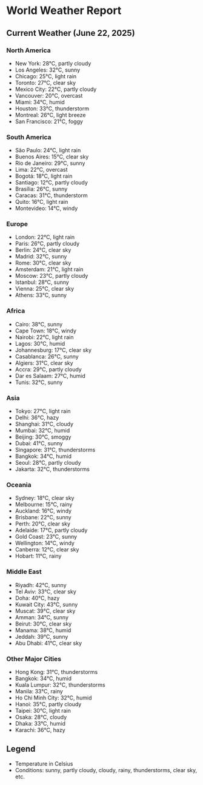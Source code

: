 # World Weather Report

## Current Weather (June 22, 2025)

### North America
- New York: 28°C, partly cloudy
- Los Angeles: 32°C, sunny
- Chicago: 25°C, light rain
- Toronto: 27°C, clear sky
- Mexico City: 22°C, partly cloudy
- Vancouver: 20°C, overcast
- Miami: 34°C, humid
- Houston: 33°C, thunderstorm
- Montreal: 26°C, light breeze
- San Francisco: 21°C, foggy

### South America
- São Paulo: 24°C, light rain
- Buenos Aires: 15°C, clear sky
- Rio de Janeiro: 29°C, sunny
- Lima: 22°C, overcast
- Bogotá: 18°C, light rain
- Santiago: 12°C, partly cloudy
- Brasília: 26°C, sunny
- Caracas: 31°C, thunderstorm
- Quito: 16°C, light rain
- Montevideo: 14°C, windy

### Europe
- London: 22°C, light rain
- Paris: 26°C, partly cloudy
- Berlin: 24°C, clear sky
- Madrid: 32°C, sunny
- Rome: 30°C, clear sky
- Amsterdam: 21°C, light rain
- Moscow: 23°C, partly cloudy
- Istanbul: 28°C, sunny
- Vienna: 25°C, clear sky
- Athens: 33°C, sunny

### Africa
- Cairo: 38°C, sunny
- Cape Town: 18°C, windy
- Nairobi: 22°C, light rain
- Lagos: 30°C, humid
- Johannesburg: 17°C, clear sky
- Casablanca: 26°C, sunny
- Algiers: 31°C, clear sky
- Accra: 29°C, partly cloudy
- Dar es Salaam: 27°C, humid
- Tunis: 32°C, sunny

### Asia
- Tokyo: 27°C, light rain
- Delhi: 36°C, hazy
- Shanghai: 31°C, cloudy
- Mumbai: 32°C, humid
- Beijing: 30°C, smoggy
- Dubai: 41°C, sunny
- Singapore: 31°C, thunderstorms
- Bangkok: 34°C, humid
- Seoul: 28°C, partly cloudy
- Jakarta: 32°C, thunderstorms

### Oceania
- Sydney: 18°C, clear sky
- Melbourne: 15°C, rainy
- Auckland: 16°C, windy
- Brisbane: 22°C, sunny
- Perth: 20°C, clear sky
- Adelaide: 17°C, partly cloudy
- Gold Coast: 23°C, sunny
- Wellington: 14°C, windy
- Canberra: 12°C, clear sky
- Hobart: 11°C, rainy

### Middle East
- Riyadh: 42°C, sunny
- Tel Aviv: 33°C, clear sky
- Doha: 40°C, hazy
- Kuwait City: 43°C, sunny
- Muscat: 39°C, clear sky
- Amman: 34°C, sunny
- Beirut: 30°C, clear sky
- Manama: 38°C, humid
- Jeddah: 39°C, sunny
- Abu Dhabi: 41°C, clear sky

### Other Major Cities
- Hong Kong: 31°C, thunderstorms
- Bangkok: 34°C, humid
- Kuala Lumpur: 32°C, thunderstorms
- Manila: 33°C, rainy
- Ho Chi Minh City: 32°C, humid
- Hanoi: 35°C, partly cloudy
- Taipei: 30°C, light rain
- Osaka: 28°C, cloudy
- Dhaka: 33°C, humid
- Karachi: 36°C, hazy

## Legend
- Temperature in Celsius
- Conditions: sunny, partly cloudy, cloudy, rainy, thunderstorms, clear sky, etc.